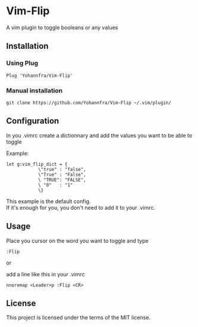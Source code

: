 # Vim-Flip
A vim plugin to toggle booleans or any values

## Installation

### Using Plug

```vim
Plug 'Yohannfra/Vim-Flip'
```

### Manual installation
```
git clone https://github.com/Yohannfra/Vim-Flip ~/.vim/plugin/
```

## Configuration

In you .vimrc create a dictionnary and add the values you want
to be able to toggle

Example:
```vim
let g:vim_flip_dict = {
            \"true" : "false",
            \"True" : "False",
            \ "TRUE": "FALSE",
            \ "0"   : "1"
            \}
```
This example is the default config.\
If it's enough for you, you don't need to add it to your .vimrc.

## Usage

Place you cursor on the word you want to toggle and type
```vim
:Flip
```

or

add a line like this in your .vimrc
```vim
nnoremap <Leader>p :Flip <CR>
```

## License

This project is licensed under the terms of the MIT license.
